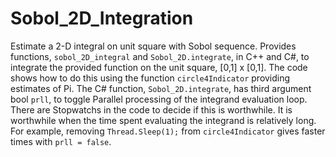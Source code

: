 # Sobol_2D_Integration
Estimate a 2-D integral on unit square with Sobol sequence.
Provides functions, `sobol_2D_integral` and `Sobol_2D.integrate`, in C++ and C#, to integrate the provided function on the unit square, [0,1] x [0,1].
The code shows how to do this using the function `circle4Indicator` providing estimates of Pi.
The C# function, `Sobol_2D.integrate`, has third argument bool `prll`, to toggle Parallel processing of the integrand evaluation loop. 
There are Stopwatchs in the code to decide if this is worthwhile. 
It is worthwhile when the time spent evaluating the integrand is relatively long. 
For example, removing `Thread.Sleep(1);` from `circle4Indicator` gives faster times with `prll = false`.
